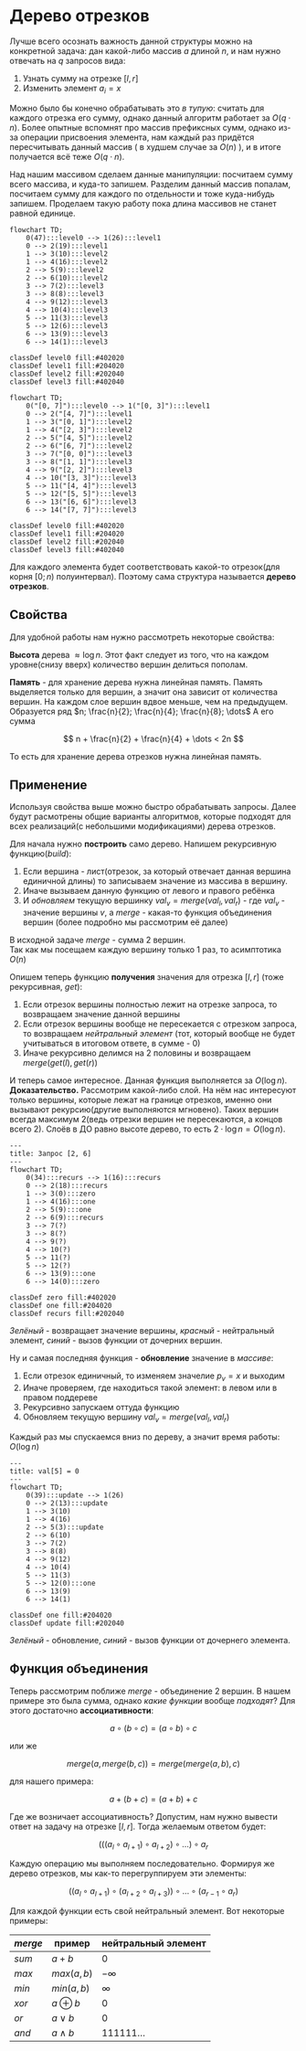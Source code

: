 # Дерево отрезков
Лучше всего осознать важность данной структуры можно на конкретной задача: дан какой-либо массив $a$ длиной $n$, и нам нужно отвечать на $q$ запросов вида:
1. Узнать сумму на отрезке $[l, r]$
2. Изменить элемент $a_i = x$

Можно было бы конечно обрабатывать это *в тупую*: считать для каждого отрезка его сумму, однако данный алгоритм работает за $O(q \cdot n)$. Более опытные вспомнят про массив префиксных сумм, однако из-за операции присвоения элемента, нам каждый раз придётся пересчитывать данный массив ( в худшем случае за $O(n)$ ), и в итоге получается всё теже $O(q \cdot n)$.

Над нашим массивом сделаем данные манипуляции: посчитаем сумму всего массива, и куда-то запишем. Разделим данный массив попалам, посчитаем сумму для каждого по отдельности и тоже куда-нибудь запишем. Проделаем такую работу пока длина массивов не станет равной единице. 
```mermaid
flowchart TD;
	0(47):::level0 --> 1(26):::level1
	0 --> 2(19):::level1
	1 --> 3(10):::level2
	1 --> 4(16):::level2
	2 --> 5(9):::level2
	2 --> 6(10):::level2
	3 --> 7(2):::level3
	3 --> 8(8):::level3
	4 --> 9(12):::level3
	4 --> 10(4):::level3
	5 --> 11(3):::level3
	5 --> 12(6):::level3
	6 --> 13(9):::level3
	6 --> 14(1):::level3

classDef level0 fill:#402020
classDef level1 fill:#204020
classDef level2 fill:#202040
classDef level3 fill:#402040
```
```mermaid
flowchart TD;
	0("[0, 7]"):::level0 --> 1("[0, 3]"):::level1
	0 --> 2("[4, 7]"):::level1
	1 --> 3("[0, 1]"):::level2
	1 --> 4("[2, 3]"):::level2
	2 --> 5("[4, 5]"):::level2
	2 --> 6("[6, 7]"):::level2
	3 --> 7("[0, 0]"):::level3
	3 --> 8("[1, 1]"):::level3
	4 --> 9("[2, 2]"):::level3
	4 --> 10("[3, 3]"):::level3
	5 --> 11("[4, 4]"):::level3
	5 --> 12("[5, 5]"):::level3
	6 --> 13("[6, 6]"):::level3
	6 --> 14("[7, 7]"):::level3

classDef level0 fill:#402020
classDef level1 fill:#204020
classDef level2 fill:#202040
classDef level3 fill:#402040
```
Для каждого элемента будет соответствовать какой-то отрезок(для корня $[0; n)$ полуинтервал). Поэтому сама структура называется **дерево отрезков**.

## Свойства
Для удобной работы нам нужно рассмотреть некоторые свойства:

**Высота** дерева $\approx \log{n}$. Этот факт следует из того, что на каждом уровне(снизу вверх) количество вершин делиться пополам.

**Память** - для хранение дерева нужна линейная память. Память выделяется только для вершин, а значит она зависит от количества вершин. На каждом слое вершин вдвое меньше, чем на предыдущем. Образуется ряд $n; \frac{n}{2}; \frac{n}{4}; \frac{n}{8}; \dots$ А его сумма

$$
n + \frac{n}{2} + \frac{n}{4} + \dots < 2n
$$

То есть для хранение дерева отрезков нужна линейная память.

## Применение
Используя свойства выше можно быстро обрабатывать запросы. Далее будут расмотрены общие варианты алгоритмов, которые подходят для всех реализаций(с небольшими модификациями) дерева отрезков.

Для начала нужно **построить** само дерево. Напишем рекурсивную функцию($build$):
1. Если вершина - лист(отрезок, за который отвечает данная вершина единичной длины) то записываем значение из массива в вершину.
2. Иначе вызываем данную функцию от левого и правого ребёнка
3. И *обновляем* текущую вершинку $val_v = merge(val_{l}, val_{r})$ - где $val_v$ - значение вершины $v$, а $merge$ - какая-то функция объединения вершин (более подробно мы рассмотрим её далее)

В исходной задаче $merge$ - сумма 2 вершин. \
Так как мы посещаем каждую вершину только 1 раз, то асимптотика $O(n)$

Опишем теперь функцию **получения** значения для отрезка $[l, r]$ (тоже рекурсивная, $get$):
1. Если отрезок вершины полностью лежит на отрезке запроса, то возвращаем значение данной вершины
2. Если отрезок вершины вообще не пересекается с отрезком запроса, то возвращаем *нейтральный элемент* (тот, который вообще не будет учитываться в итоговом ответе, в сумме - 0)
3. Иначе рекурсивно делимся на 2 половины и возвращаем $merge(get(l), get(r))$

И теперь самое интересное. Данная функция выполняется за $O(\log{n})$. \
**Доказательство.** Рассмотрим какой-либо слой. На нём нас интересуют только вершины, которые лежат на границе отрезков, именно они вызывают рекурсию(другие выполняются мгновено). Таких вершин всегда максимум 2(ведь отрезки вершин не пересекаются, а концов всего 2). Слоёв в ДО равно высоте дерево, то есть $2 \cdot \log{n} = O(\log{n})$.
```mermaid
---
title: Запрос [2, 6]
---
flowchart TD;
	0(34):::recurs --> 1(16):::recurs
	0 --> 2(18):::recurs
	1 --> 3(0):::zero
	1 --> 4(16):::one
	2 --> 5(9):::one
	2 --> 6(9):::recurs
	3 --> 7(?)
	3 --> 8(?)
	4 --> 9(?)
	4 --> 10(?)
	5 --> 11(?)
	5 --> 12(?)
	6 --> 13(9):::one
	6 --> 14(0):::zero

classDef zero fill:#402020
classDef one fill:#204020
classDef recurs fill:#202040
```
*Зелёный* - возвращает значение вершины, *красный* - нейтральный элемент, *синий* - вызов функции от дочерних вершин.

Ну и самая последняя функция - **обновление** значение в *массиве*:
1. Если отрезок единичный, то изменяем значелие $p_v = x$ и выходим
2. Иначе проверяем, где находиться такой элемент: в левом или в правом поддереве
3. Рекурсивно запускаем оттуда функцию
4. Обновляем текущую вершину $val_v = merge(val_l, val_r)$

Каждый раз мы спускаемся вниз по дереву, а значит время работы: $O(\log{n})$
```mermaid
---
title: val[5] = 0
---
flowchart TD;
	0(39):::update --> 1(26)
	0 --> 2(13):::update
	1 --> 3(10)
	1 --> 4(16)
	2 --> 5(3):::update
	2 --> 6(10)
	3 --> 7(2)
	3 --> 8(8)
	4 --> 9(12)
	4 --> 10(4)
	5 --> 11(3)
	5 --> 12(0):::one
	6 --> 13(9)
	6 --> 14(1)

classDef one fill:#204020
classDef update fill:#202040
```
*Зелёный* - обновление, *синий* - вызов функции от дочернего элемента.

## Функция объединения
Теперь рассмотрим поближе $merge$ - объединение 2 вершин. В нашем примере это была сумма, однако *какие функции* вообще *подходят*? Для этого достаточно **ассоциативности**:

$$
a \circ (b \circ c) = (a \circ b) \circ c
$$

или же

$$
merge(a, merge(b, c)) = merge(merge(a, b), c)
$$

для нашего примера:

$$
a + (b + c) = (a + b) + c
$$

Где же возничает ассоциативность? Допустим, нам нужно вывести ответ на задачу на отрезке $[l, r]$. Тогда желаемым ответом будет:

$$
(((a_l \circ a_{l+1}) \circ a_{l+2}) \circ \dots) \circ a_{r}
$$

Каждую операцию мы выполняем последовательно. Формируя же дерево отрезков, мы как-то перегруппируем эти элементы:

$$
((a_l \circ a_{l+1}) \circ (a_{l+2} \circ a_{l+3})) \circ \dots \circ (a_{r-1} \circ a_{r})
$$

Для каждой функции есть свой нейтральный элемент. Вот некоторые примеры:

| $merge$ | пример       | нейтральный элемент |
| ------- | ------------ | ------------------- |
| $sum$   | $a + b$      | 0                   |
| $max$   | $max(a, b)$  | $-\infty$           |
| $min$   | $min(a, b)$  | $\infty$            |
| $xor$   | $a \oplus b$ | $0$                 |
| $or$    | $a \lor b$   | $0$                 |
| $and$   | $a \land b$  | $111111\dots$       |